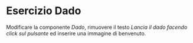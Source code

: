 # Esercizio Dado

Modificare la componente *Dado*, rimuovere il testo *Lancia il dado facendo click sul pulsante* ed inserire una immagine di benvenuto.
